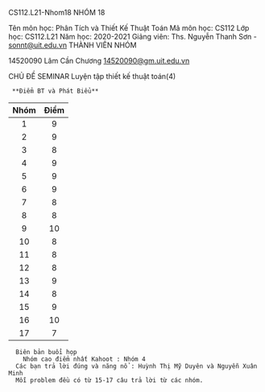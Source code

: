 CS112.L21-Nhom18
NHÓM 18

Tên môn học: Phân Tích và Thiết Kế Thuật Toán
Mã môn học: CS112
Lớp học: CS112.L21
Năm học: 2020-2021
Giảng viên: Ths. Nguyễn Thanh Sơn - sonnt@uit.edu.vn
THÀNH VIÊN NHÓM


14520090	Lâm Cần Chương	14520090@gm.uit.edu.vn

CHỦ ĐỀ SEMINAR
Luyện tập thiết kế thuật toán(4)








<space><space>
  <space><space>
    <space><space>

     **Điểm BT và Phát Biểu**


|       Nhóm    |    Điểm      |
| :------------:|:------------:|
| 1	|9
2	|9
3	|8
4|	9
5	|9
6|	9
7|	8
8|	8
9	|10
10|	8
11|	8
12|	8
13|	9
14|	8
15|	9
16|	10
17|	7
      
      
      
      Biên bản buổi họp
        Nhóm cao điểm nhất Kahoot : Nhóm 4
      Các bạn trả lời đúng và năng nổ : Huỳnh Thị Mỹ Duyên và Nguyễn Xuân Minh
      Mỗi problem đều có từ 15-17 câu trả lời từ các nhóm.
